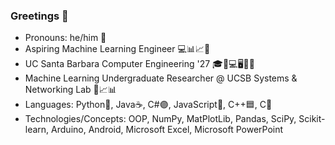### Greetings 👋

- Pronouns: he/him 👦
- Aspiring Machine Learning Engineer 💻📊📈🤖
- UC Santa Barbara Computer Engineering '27 🎓🔋💻🖥🔌💡
- Machine Learning Undergraduate Researcher @ UCSB Systems & Networking Lab 🔬📈📊
- Languages: Python🐍, Java☕, C#🟣, JavaScript🧾, C++🟦, C🔵
- Technologies/Concepts: OOP, NumPy, MatPlotLib, Pandas, SciPy, Scikit-learn, Arduino, Android, Microsoft Excel, Microsoft PowerPoint
